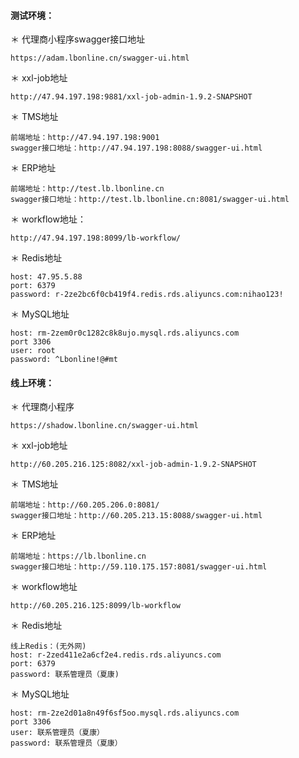 #### **测试环境：**

＊ 代理商小程序swagger接口地址

```
https://adam.lbonline.cn/swagger-ui.html
```

＊ xxl-job地址

```
http://47.94.197.198:9881/xxl-job-admin-1.9.2-SNAPSHOT
```

＊ TMS地址

```
前端地址：http://47.94.197.198:9001
swagger接口地址：http://47.94.197.198:8088/swagger-ui.html
```

＊ ERP地址

```
前端地址：http://test.lb.lbonline.cn
swagger接口地址：http://test.lb.lbonline.cn:8081/swagger-ui.html
```

＊ workflow地址：

```
http://47.94.197.198:8099/lb-workflow/
```

＊ Redis地址

```
host: 47.95.5.88
port: 6379
password: r-2ze2bc6f0cb419f4.redis.rds.aliyuncs.com:nihao123!
```

＊ MySQL地址

```
host: rm-2zem0r0c1282c8k8ujo.mysql.rds.aliyuncs.com
port 3306
user: root
password: ^Lbonline!@#mt
```

#### **线上环境：**

＊ 代理商小程序

```
https://shadow.lbonline.cn/swagger-ui.html
```

＊ xxl-job地址

```
http://60.205.216.125:8082/xxl-job-admin-1.9.2-SNAPSHOT
```

＊ TMS地址

```
前端地址：http://60.205.206.0:8081/
swagger接口地址：http://60.205.213.15:8088/swagger-ui.html
```

＊ ERP地址

```
前端地址：https://lb.lbonline.cn
swagger接口地址：http://59.110.175.157:8081/swagger-ui.html
```

＊ workflow地址

```
http://60.205.216.125:8099/lb-workflow
```

＊ Redis地址

```
线上Redis：(无外网)
host: r-2zed411e2a6cf2e4.redis.rds.aliyuncs.com
port: 6379
password: 联系管理员（夏康)
```

＊ MySQL地址

```
host: rm-2ze2d01a8n49f6sf5oo.mysql.rds.aliyuncs.com
port 3306
user: 联系管理员（夏康）
password: 联系管理员（夏康）
```



